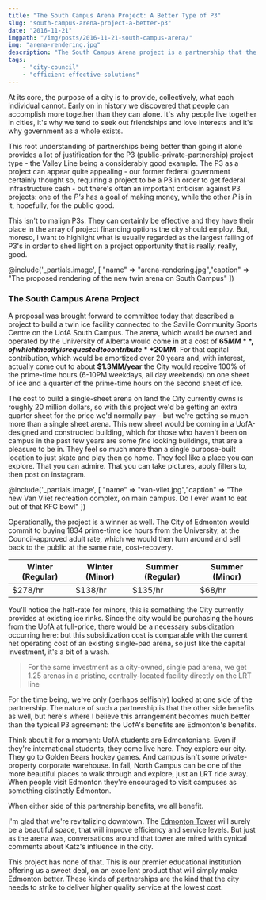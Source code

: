 ```yaml
---
title: "The South Campus Arena Project: A Better Type of P3"
slug: "south-campus-arena-project-a-better-p3"
date: "2016-11-21"
imgpath: "/img/posts/2016-11-21-south-campus-arena/"
img: "arena-rendering.jpg"
description: "The South Campus Arena project is a partnership that the city cannot afford to pass on. It provides high-quality, great places, at a lower cost than the city could manage on its own."
tags: 
    - "city-council"
    - "efficient-effective-solutions"
---
```


At its core, the purpose of a city is to provide, collectively, what each individual cannot. Early on in history we discovered
that people can accomplish more together than they can alone. It's why people live together in cities, it's why we tend to
seek out friendships and love interests and it's why government as a whole exists.

This root understanding of partnerships being better than going it alone provides a lot of justification for the P3 (public-private-partnership)
project type - the Valley Line being a considerably good example. The P3 as a project can appear quite appealing - our former
federal government certainly thought so, requiring a project to be a P3 in order to get federal infrastructure cash - but there's
often an important criticism against P3 projects: one of the *P's* has a goal of making money, while the other *P* is in it, hopefully, 
for the public good.

This isn't to malign P3s. They can certainly be effective and they have their place in the array of project financing options
the city should employ. But, moreso, I want to highlight what is usually regarded as the largest failing of P3's in order to shed light
on a project opportunity that is really, really, good.

@include('_partials.image', [ "name" => "arena-rendering.jpg","caption" => "The proposed rendering of the new twin arena on South Campus" ])

### The South Campus Arena Project

A proposal was brought forward to committee today that described a project to build a twin ice facility connected to the Saville Community
Sports Centre on the UofA South Campus. The arena, which would be owned and operated by the University of Alberta would come in at a cost of **$65MM**,
of which the city is requested to contribute **$20MM**. For that capital contribution, which would be amortized over 20 years and, with interest,
actually come out to about **$1.3MM/year** the City would receive 100% of the prime-time hours (6-10PM weekdays, all day weekends) on one sheet of ice 
and a quarter of the prime-time hours on the second sheet of ice.

The cost to build a single-sheet arena on land the City currently owns is roughly 20 million dollars, so with this project
we'd be getting an extra quarter sheet for the price we'd normally pay - but we're getting so much more than a single sheet
arena. This new sheet would be coming in a UofA-designed and constructed building, which for those who haven't been
on campus in the past few years are some *fine* looking buildings, that are a pleasure to be in. They feel so much more than
a single purpose-built location to just skate and play then go home. They feel like a place you can explore. That you can 
admire. That you can take pictures, apply filters to, then post on instagram.

@include('_partials.image', [ "name" => "van-vliet.jpg","caption" => "The new Van Vliet recreation complex, on main campus. Do I ever want to eat out of that KFC bowl" ])

Operationally, the project is a winner as well. The City of Edmonton would commit to buying 1834 prime-time ice hours from
the University, at the Council-approved adult rate, which we would then turn around and sell back to the public at the same
rate, cost-recovery.

| Winter (Regular) | Winter (Minor) | Summer (Regular) | Summer (Minor) |
|------------------|----------------|------------------|----------------|
| $278/hr          | $138/hr        | $135/hr          | $68/hr         |

You'll notice the half-rate for minors, this is something the City currently provides at existing ice rinks. Since the city would
be purchasing the hours from the UofA at full-price, there would be a necessary subsidization occurring here: but this subsidization cost
is comparable with the current net operating cost of an existing single-pad arena, so just like the capital investment,
it's a bit of a wash.

> For the same investment as a city-owned, single pad arena, we get 1.25 arenas in a pristine, centrally-located facility directly on the LRT line

For the time being, we've only (perhaps selfishly) looked at one side of the partnership. The nature of such a partnership is
that the other side benefits as well, but here's where I believe this arrangement becomes much better than the typical P3 agreement:
the UofA's benefits are Edmonton's benefits.

Think about it for a moment: UofA students are Edmontonians. Even if they're international students, they come live here.
They explore our city. They go to Golden Bears hockey games. And campus isn't some private-property corporate warehouse.
In fall, North Campus can be one of the more beautiful places to walk through and explore, just an LRT ride away. When people
visit Edmonton they're encouraged to visit campuses as something distinctly Edmonton.

When either side of this partnership benefits, we all benefit.

I'm glad that we're revitalizing downtown. The [Edmonton Tower](http://edmontonjournal.com/business/commercial-real-estate/edmonton-officials-ready-to-start-hoteling-it-with-downtown-tower-move)
will surely be a beautiful space, that will improve efficiency and service levels. But just as the arena was, conversations
around that tower are mired with cynical comments about Katz's influence in the city.

This project has none of that. This is our premier educational institution offering us a sweet deal, on an excellent product
that will simply make Edmonton better. These kinds of partnerships are the kind that the city needs to strike to deliver higher
quality service at the lowest cost.
